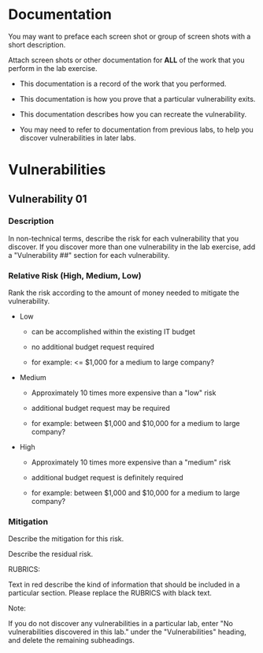 # Documentation

You may want to preface each screen shot or group of screen shots with a
short description.

Attach screen shots or other documentation for **ALL** of the work that
you perform in the lab exercise.

* This documentation is a record of the work that you performed.

* This documentation is how you prove that a particular vulnerability
  exits.

* This documentation describes how you can recreate the vulnerability.

* You may need to refer to documentation from previous labs, to help
  you discover vulnerabilities in later labs.

# Vulnerabilities

## Vulnerability 01

### Description

In non-technical terms, describe the risk for each vulnerability that
you discover. If you discover more than one vulnerability in the lab
exercise, add a "Vulnerability \#\#" section for each vulnerability.

### Relative Risk (High, Medium, Low)

Rank the risk according to the amount of money needed to mitigate the
vulnerability.

* Low

    * can be accomplished within the existing IT budget

    * no additional budget request required

    * for example: \<= \$1,000 for a medium to large company?

* Medium

    * Approximately 10 times more expensive than a "low" risk

    * additional budget request may be required

    * for example: between \$1,000 and \$10,000 for a medium to large
      company?

* High

    * Approximately 10 times more expensive than a "medium" risk

    * additional budget request is definitely required

    * for example: between \$1,000 and \$10,000 for a medium to large
      company?

### Mitigation

Describe the mitigation for this risk.

Describe the residual risk.

RUBRICS:

Text in red describe the kind of information that should be included in
a particular section. Please replace the RUBRICS with black text.

Note:

If you do not discover any vulnerabilities in a particular lab, enter
"No vulnerabilities discovered in this lab." under the "Vulnerabilities"
heading, and delete the remaining subheadings.
